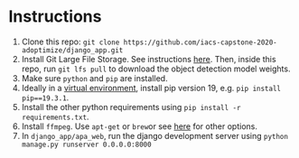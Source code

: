 # Instructions

1. Clone this repo: `git clone https://github.com/iacs-capstone-2020-adoptimize/django_app.git`
2. Install Git Large File Storage. See instructions [here](https://git-lfs.github.com/). Then, inside this repo, run `git lfs pull` to download the object detection model weights.
3. Make sure `python` and `pip` are installed.
4. Ideally in a [virtual environment](https://docs.python.org/3/library/venv.html), install pip version 19, e.g. `pip install pip==19.3.1`.
5. Install the other python requirements using `pip install -r requirements.txt`.
6. Install `ffmpeg`. Use `apt-get` or `brew`or see [here](https://www.ffmpeg.org/download.html) for other options.
7. In `django_app/apa_web`, run the django development server using `python manage.py runserver 0.0.0.0:8000` 
